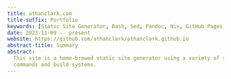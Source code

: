 ```yaml
---
title: athanclark.com
title-suffix: Portfolio
keywords: [Static Site Generator, Bash, Sed, Pandoc, Nix, GitHub Pages, CI/CD]
date: 2023-11-09 -- present
website: https://github.com/athanclark/athanclark.github.io
abstract-title: Summary
abstract:
  This site is a home-brewed static site generator using a variety of sophisticated utility
  commands and build systems.
---
```

